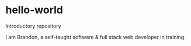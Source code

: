 # hello-world

Introductory repository

I am Brandon, a self-taught software & full stack web developer in training.
